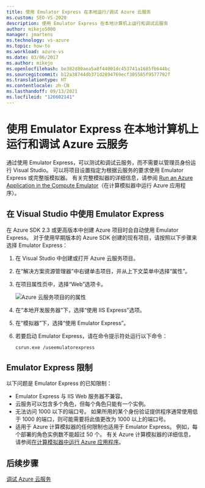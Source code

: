 ```yaml
---
title: 使用 Emulator Express 在本地运行/调试 Azure 云服务
ms.custom: SEO-VS-2020
description: 使用 Emulator Express 在本地计算机上运行和调试云服务
author: mikejo5000
manager: jmartens
ms.technology: vs-azure
ms.topic: how-to
ms.workload: azure-vs
ms.date: 03/06/2017
ms.author: mikejo
ms.openlocfilehash: be382d80aea5a8f44001dc453741a1685fb644bc
ms.sourcegitcommit: b12a38744db371d2894769ecf305585f9577792f
ms.translationtype: HT
ms.contentlocale: zh-CN
ms.lasthandoff: 09/13/2021
ms.locfileid: "126602141"
---
```

# <a name="using-emulator-express-to-run-and-debug-an-azure-cloud-service-on-a-local-machine"></a>使用 Emulator Express 在本地计算机上运行和调试 Azure 云服务
通过使用 Emulator Express，可以测试和调试云服务，而不需要以管理员身份运行 Visual Studio。 可以将项目设置指定为根据云服务的要求使用 Emulator Express 或完整版模拟器。 有关完整模拟器的详细信息，请参阅 [Run an Azure Application in the Compute Emulator](/azure/storage/common/storage-use-emulator)（在计算模拟器中运行 Azure 应用程序）。

## <a name="using-emulator-express-in-visual-studio"></a>在 Visual Studio 中使用 Emulator Express
在 Azure SDK 2.3 或更高版本中创建 Azure 项目时会自动使用 Emulator Express。 对于使用早期版本的 Azure SDK 创建的现有项目，请按照以下步骤来选择 Emulator Express：

1. 在 Visual Studio 中创建或打开 Azure 云服务项目。

1. 在“解决方案资源管理器”中右键单击项目，并从上下文菜单中选择“属性”。

1. 在项目属性页中，选择“Web”选项卡。

    ![Azure 云服务项目的的属性](./media/vs-azure-tools-emulator-express-debug-run/web-properties.png)

1. 在“本地开发服务器”下，选择“使用 IIS Express”选项。

1. 在“模拟器”下，选择“使用 Emulator Express”。

1. 若要启动 Emulator Express，请在命令提示符处运行以下命令：

    ```
    csrun.exe /useemulatorexpress
    ```

## <a name="emulator-express-limitations"></a>Emulator Express 限制
以下问题是 Emulator Express 的已知限制：

- Emulator Express 与 IIS Web 服务器不兼容。
- 云服务可以包含多个角色，但每个角色只能有一个实例。
- 无法访问 1000 以下的端口号。 如果所用的某个身份验证提供程序通常使用低于 1000 的端口，则可能需要将此值更改为 1000 以上的端口号。
- 适用于 Azure 计算模拟器的任何限制也适用于 Emulator Express。 例如，每个部署的角色实例数不能超过 50 个。 有关 Azure 计算模拟器的详细信息，请参阅[在计算模拟器中运行 Azure 应用程序](vs-azure-tools-performance-profiling-cloud-services.md)。

## <a name="next-steps"></a>后续步骤
[调试 Azure 云服务](vs-azure-tools-debugging-cloud-services-overview.md)

